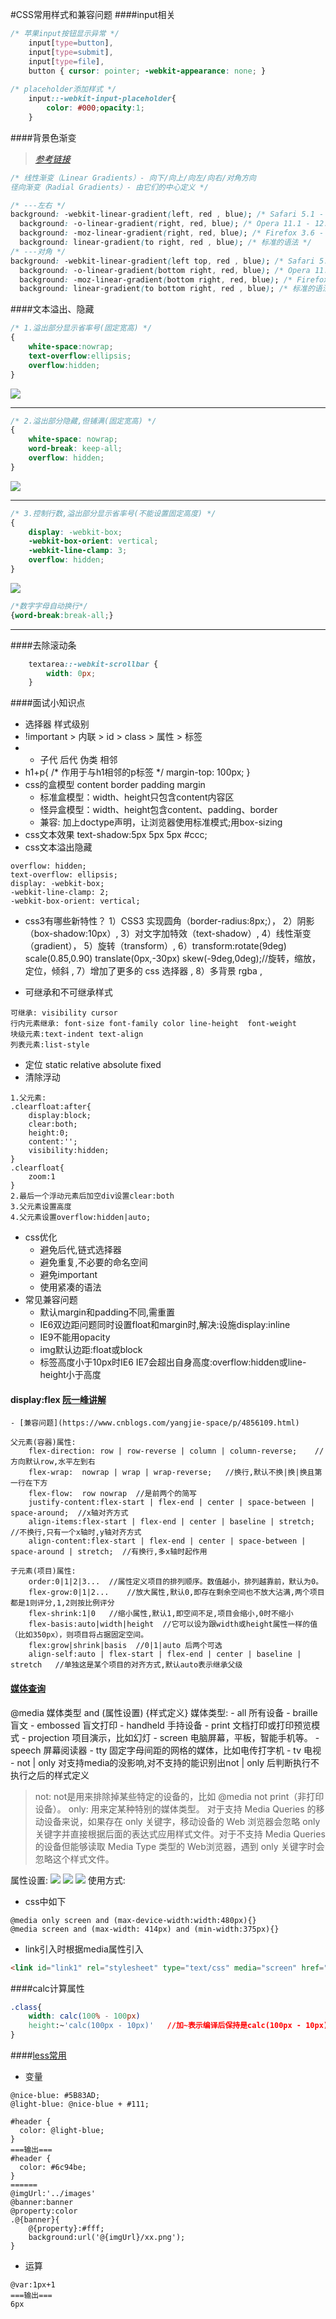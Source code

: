 #CSS常用样式和兼容问题
####input相关
```css
/* 苹果input按钮显示异常 */
    input[type=button], 
    input[type=submit], 
    input[type=file], 
    button { cursor: pointer; -webkit-appearance: none; }
    
/* placeholder添加样式 */
    input::-webkit-input-placeholder{
        color: #000;opacity:1;
    }
```

####背景色渐变
>*[参考链接](http://www.runoob.com/css3/css3-gradients.html)*
```css
/* 线性渐变（Linear Gradients）- 向下/向上/向左/向右/对角方向
径向渐变（Radial Gradients）- 由它们的中心定义 */

/* ---左右 */
background: -webkit-linear-gradient(left, red , blue); /* Safari 5.1 - 6.0 */
  background: -o-linear-gradient(right, red, blue); /* Opera 11.1 - 12.0 */
  background: -moz-linear-gradient(right, red, blue); /* Firefox 3.6 - 15 */
  background: linear-gradient(to right, red , blue); /* 标准的语法 */
/* ---对角 */
background: -webkit-linear-gradient(left top, red , blue); /* Safari 5.1 - 6.0 */
  background: -o-linear-gradient(bottom right, red, blue); /* Opera 11.1 - 12.0 */
  background: -moz-linear-gradient(bottom right, red, blue); /* Firefox 3.6 - 15 */
  background: linear-gradient(to bottom right, red , blue); /* 标准的语法 */
```
####文本溢出、隐藏
```css
/* 1.溢出部分显示省率号(固定宽高) */
{
    white-space:nowrap;
    text-overflow:ellipsis;
    overflow:hidden;
}
```
![](images/文本溢出-1.png)
___
```css
/* 2.溢出部分隐藏,但铺满(固定宽高) */
{
    white-space: nowrap;
    word-break: keep-all;
    overflow: hidden;
}
```
![](images/文本溢出-2.png)
___
```css
/* 3.控制行数,溢出部分显示省率号(不能设置固定高度) */
{
    display: -webkit-box;
    -webkit-box-orient: vertical;
    -webkit-line-clamp: 3;
    overflow: hidden;
}
```
![](/images/文本溢出-3.png)
```css
/*数字字母自动换行*/
{word-break:break-all;}
```
___

####去除滚动条
```css
    textarea::-webkit-scrollbar {
        width: 0px;
    }
```
####面试小知识点
- 选择器 样式级别
- !important > 内联 > id > class > 属性 > 标签
- * 子代 后代 伪类 相邻
- h1+p{
            /* 作用于与h1相邻的p标签 */
            margin-top: 100px;
        }
- css的盒模型   content border padding margin
    - 标准盒模型：width、height只包含content内容区
    - 怪异盒模型：width、height包含content、padding、border
    - 兼容: 加上doctype声明，让浏览器使用标准模式;用box-sizing
- css文本效果 text-shadow:5px 5px 5px #ccc;
- css文本溢出隐藏 
```
overflow: hidden;
text-overflow: ellipsis;
display: -webkit-box;
-webkit-line-clamp: 2;
-webkit-box-orient: vertical;
```
- css3有哪些新特性？
1）CSS3 实现圆角（border-radius:8px;），
2）阴影（box-shadow:10px）,
3）对文字加特效（text-shadow）,
4）线性渐变（gradient），
5）旋转（transform）,
6）transform:rotate(9deg) scale(0.85,0.90) translate(0px,-30px) skew(-9deg,0deg);//旋转，缩放，定位，倾斜 ,
7）增加了更多的 css 选择器 ,
8）多背景 rgba ,

- 可继承和不可继承样式
```
可继承: visibility cursor
行内元素继承: font-size font-family color line-height  font-weight
块级元素:text-indent text-align
列表元素:list-style
```
- 定位 static relative absolute fixed
- 清除浮动
```
1.父元素:
.clearfloat:after{
    display:block;
    clear:both;
    height:0;
    content:'';
    visibility:hidden;
}
.clearfloat{
    zoom:1
}
2.最后一个浮动元素后加空div设置clear:both
3.父元素设置高度
4.父元素设置overflow:hidden|auto;
```
- css优化
    - 避免后代,链式选择器
    - 避免重复,不必要的命名空间
    - 避免important
    - 使用紧凑的语法
- 常见兼容问题
    - 默认margin和padding不同,需重置
    - IE6双边距问题同时设置float和margin时,解决:设施display:inline
    - IE9不能用opacity
    - img默认边距:float或block
    - 标签高度小于10px时IE6 IE7会超出自身高度:overflow:hidden或line-height小于高度

#### display:flex [阮一峰讲解](http://www.ruanyifeng.com/blog/2015/07/flex-grammar.html)
    - [兼容问题](https://www.cnblogs.com/yangjie-space/p/4856109.html)
```
父元素(容器)属性:
    flex-direction: row | row-reverse | column | column-reverse;    //方向默认row,水平左到右
    flex-wrap:  nowrap | wrap | wrap-reverse;   //换行,默认不换|换|换且第一行在下方
    flex-flow:  row nowrap  //是前两个的简写
    justify-content:flex-start | flex-end | center | space-between | space-around;  //x轴对齐方式
    align-items:flex-start | flex-end | center | baseline | stretch;    //不换行,只有一个x轴时,y轴对齐方式
    align-content:flex-start | flex-end | center | space-between | space-around | stretch;  //有换行,多x轴时起作用

子元素(项目)属性:
    order:0|1|2|3...  //属性定义项目的排列顺序。数值越小，排列越靠前，默认为0。
    flex-grow:0|1|2...    //放大属性,默认0,即存在剩余空间也不放大沾满,两个项目都是1则评分,1,2则按比例评分
    flex-shrink:1|0   //缩小属性,默认1,即空间不足,项目会缩小,0时不缩小
    flex-basis:auto|width|height  //它可以设为跟width或height属性一样的值（比如350px），则项目将占据固定空间。
    flex:grow|shrink|basis  //0|1|auto 后两个可选
    align-self:auto | flex-start | flex-end | center | baseline | stretch   //单独这是某个项目的对齐方式,默认auto表示继承父级
```

#### [媒体查询](https://blog.csdn.net/tangxiong0927/article/details/77884792)
@media 媒体类型 and (属性设置) {样式定义}
媒体类型: 
    - all 所有设备
    - braille 盲文
    - embossed 盲文打印
    - handheld 手持设备
    - print 文档打印或打印预览模式
    - projection 项目演示，比如幻灯
    - screen 电脑屏幕，平板，智能手机等。
    - speech 屏幕阅读器
    - tty 固定字母间距的网格的媒体，比如电传打字机
    - tv 电视
    - not | only 对支持media的没影响,对不支持的能识别出not | only 后判断执行不执行之后的样式定义
>not: not是用来排除掉某些特定的设备的，比如 @media not print（非打印设备）。
only: 用来定某种特别的媒体类型。
对于支持 Media Queries 的移动设备来说，如果存在 only 关键字，移动设备的 Web 浏览器会忽略 only关键字并直接根据后面的表达式应用样式文件。对于不支持 Media Queries 的设备但能够读取 Media Type 类型的 Web浏览器，遇到 only 关键字时会忽略这个样式文件。

属性设置:
    ![](images/media-feature.png)
    ![](images/media-feature-2.png)
    ![](images/media-feature-3.png)
使用方式:
- css中如下
```
@media only screen and (max-device-width:width:480px){}
@media screen and (max-width: 414px) and (min-width:375px){}
```
- link引入时根据media属性引入
```html
<link id="link1" rel="stylesheet" type="text/css" media="screen" href="style1.css">
```
####calc计算属性
```css
.class{
    width: calc(100% - 100px)
    height:~'calc(100px - 10px)'   //加~表示编译后保持是calc(100px - 10px),不加的话会是编译后的90px
}
```
####[less常用](https://www.html.cn/doc/less/#)
- 变量
```less
@nice-blue: #5B83AD;
@light-blue: @nice-blue + #111;

#header {
  color: @light-blue;
}
===输出===
#header {
  color: #6c94be;
}
======
@imgUrl:'../images'
@banner:banner
@property:color
.@{banner}{
    @{property}:#fff;
    background:url('@{imgUrl}/xx.png');
}
```
- 运算
```less
@var:1px+1
===输出===
6px
```
